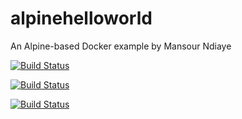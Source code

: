 # alpinehelloworld
An Alpine-based Docker example by Mansour Ndiaye

[![Build Status](https://93a2-94-239-45-50.ngrok-free.app/job/alpinehelloworld/badge/icon)](http://93a2-94-239-45-50.ngrok-free.app/job/alpinehelloworld/)

[![Build Status](https://93a2-94-239-45-50.ngrok-free.app/buildStatus/icon?job=alpinehelloworld)](http://93a2-94-239-45-50.ngrok-free.app/job/alpinehelloworld/)

[![Build Status](http://127.0.0.1:8080/job/alpinehelloworld/badge/icon)](http://127.0.0.1/job/alpinehelloworld/)
